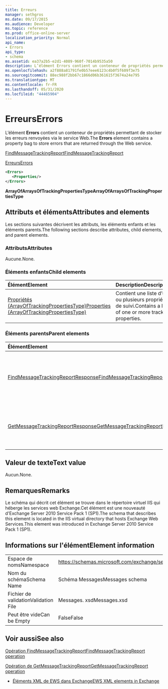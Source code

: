 ```yaml
---
title: Erreurs
manager: sethgros
ms.date: 09/17/2015
ms.audience: Developer
ms.topic: reference
ms.prod: office-online-server
localization_priority: Normal
api_name:
- Errors
api_type:
- schema
ms.assetid: ea37a2b5-e2d1-4089-960f-7014b9535a50
description: L’élément Errors contient un conteneur de propriétés permettant de stocker les erreurs renvoyées via le service Web.
ms.openlocfilehash: a2f888a81791fe0b57eee6123c4b0f5f609f3e75
ms.sourcegitcommit: 88ec988f2bb67c1866d06b361615f3674a24e795
ms.translationtype: MT
ms.contentlocale: fr-FR
ms.lasthandoff: 05/31/2020
ms.locfileid: "44465904"
---
```

# <a name="errors"></a><span data-ttu-id="b290e-103">Erreurs</span><span class="sxs-lookup"><span data-stu-id="b290e-103">Errors</span></span>

<span data-ttu-id="b290e-104">L’élément **Errors** contient un conteneur de propriétés permettant de stocker les erreurs renvoyées via le service Web.</span><span class="sxs-lookup"><span data-stu-id="b290e-104">The **Errors** element contains a property bag to store errors that are returned through the Web service.</span></span> 
  
[<span data-ttu-id="b290e-105">FindMessageTrackingReport</span><span class="sxs-lookup"><span data-stu-id="b290e-105">FindMessageTrackingReport</span></span>](findmessagetrackingreport.md)
  
[<span data-ttu-id="b290e-106">Erreurs</span><span class="sxs-lookup"><span data-stu-id="b290e-106">Errors</span></span>](errors-ex15websvcsotherref.md)
  
```xml
<Errors>
   <Properties/>
</Errors>
```

 <span data-ttu-id="b290e-107">**ArrayOfArraysOfTrackingPropertiesType**</span><span class="sxs-lookup"><span data-stu-id="b290e-107">**ArrayOfArraysOfTrackingPropertiesType**</span></span>
## <a name="attributes-and-elements"></a><span data-ttu-id="b290e-108">Attributs et éléments</span><span class="sxs-lookup"><span data-stu-id="b290e-108">Attributes and elements</span></span>

<span data-ttu-id="b290e-109">Les sections suivantes décrivent les attributs, les éléments enfants et les éléments parents.</span><span class="sxs-lookup"><span data-stu-id="b290e-109">The following sections describe attributes, child elements, and parent elements.</span></span>
  
### <a name="attributes"></a><span data-ttu-id="b290e-110">Attributs</span><span class="sxs-lookup"><span data-stu-id="b290e-110">Attributes</span></span>

<span data-ttu-id="b290e-111">Aucune.</span><span class="sxs-lookup"><span data-stu-id="b290e-111">None.</span></span>
  
### <a name="child-elements"></a><span data-ttu-id="b290e-112">Éléments enfants</span><span class="sxs-lookup"><span data-stu-id="b290e-112">Child elements</span></span>

|<span data-ttu-id="b290e-113">**Élément**</span><span class="sxs-lookup"><span data-stu-id="b290e-113">**Element**</span></span>|<span data-ttu-id="b290e-114">**Description**</span><span class="sxs-lookup"><span data-stu-id="b290e-114">**Description**</span></span>|
|:-----|:-----|
|[<span data-ttu-id="b290e-115">Propriétés (ArrayOfTrackingPropertiesType)</span><span class="sxs-lookup"><span data-stu-id="b290e-115">Properties (ArrayOfTrackingPropertiesType)</span></span>](properties-arrayoftrackingpropertiestype.md) <br/> |<span data-ttu-id="b290e-116">Contient une liste d’une ou plusieurs propriétés de suivi.</span><span class="sxs-lookup"><span data-stu-id="b290e-116">Contains a list of one or more tracking properties.</span></span>  <br/> |
   
### <a name="parent-elements"></a><span data-ttu-id="b290e-117">Éléments parents</span><span class="sxs-lookup"><span data-stu-id="b290e-117">Parent elements</span></span>

|<span data-ttu-id="b290e-118">**Élément**</span><span class="sxs-lookup"><span data-stu-id="b290e-118">**Element**</span></span>|<span data-ttu-id="b290e-119">**Description**</span><span class="sxs-lookup"><span data-stu-id="b290e-119">**Description**</span></span>|
|:-----|:-----|
|[<span data-ttu-id="b290e-120">FindMessageTrackingReportResponse</span><span class="sxs-lookup"><span data-stu-id="b290e-120">FindMessageTrackingReportResponse</span></span>](findmessagetrackingreportresponse.md) <br/> |<span data-ttu-id="b290e-121">Contient l’État et le résultat d’une seule demande d' [opération FindMessageTrackingReport](findmessagetrackingreport-operation.md) .</span><span class="sxs-lookup"><span data-stu-id="b290e-121">Contains the status and result of a single [FindMessageTrackingReport operation](findmessagetrackingreport-operation.md) request.</span></span>  <br/> |
|[<span data-ttu-id="b290e-122">GetMessageTrackingReportResponse</span><span class="sxs-lookup"><span data-stu-id="b290e-122">GetMessageTrackingReportResponse</span></span>](getmessagetrackingreportresponse.md) <br/> |<span data-ttu-id="b290e-123">Contient le résultat d’une demande d' [opération GetMessageTrackingReport](getmessagetrackingreport-operation.md) unique.</span><span class="sxs-lookup"><span data-stu-id="b290e-123">Contains the result of a single [GetMessageTrackingReport operation](getmessagetrackingreport-operation.md) request.</span></span>  <br/> |
   
## <a name="text-value"></a><span data-ttu-id="b290e-124">Valeur de texte</span><span class="sxs-lookup"><span data-stu-id="b290e-124">Text value</span></span>

<span data-ttu-id="b290e-125">Aucun.</span><span class="sxs-lookup"><span data-stu-id="b290e-125">None.</span></span>
  
## <a name="remarks"></a><span data-ttu-id="b290e-126">Remarques</span><span class="sxs-lookup"><span data-stu-id="b290e-126">Remarks</span></span>

<span data-ttu-id="b290e-127">Le schéma qui décrit cet élément se trouve dans le répertoire virtuel IIS qui héberge les services web Exchange.Cet élément est une nouveauté d'Exchange Server 2010 Service Pack 1 (SP1).</span><span class="sxs-lookup"><span data-stu-id="b290e-127">The schema that describes this element is located in the IIS virtual directory that hosts Exchange Web Services.This element was introduced in Exchange Server 2010 Service Pack 1 (SP1).</span></span>
  
## <a name="element-information"></a><span data-ttu-id="b290e-128">Informations sur l'élément</span><span class="sxs-lookup"><span data-stu-id="b290e-128">Element information</span></span>

|||
|:-----|:-----|
|<span data-ttu-id="b290e-129">Espace de noms</span><span class="sxs-lookup"><span data-stu-id="b290e-129">Namespace</span></span>  <br/> |https://schemas.microsoft.com/exchange/services/2006/messages  <br/> |
|<span data-ttu-id="b290e-130">Nom du schéma</span><span class="sxs-lookup"><span data-stu-id="b290e-130">Schema Name</span></span>  <br/> |<span data-ttu-id="b290e-131">Schéma Messages</span><span class="sxs-lookup"><span data-stu-id="b290e-131">Messages schema</span></span>  <br/> |
|<span data-ttu-id="b290e-132">Fichier de validation</span><span class="sxs-lookup"><span data-stu-id="b290e-132">Validation File</span></span>  <br/> |<span data-ttu-id="b290e-133">Messages. xsd</span><span class="sxs-lookup"><span data-stu-id="b290e-133">Messages.xsd</span></span>  <br/> |
|<span data-ttu-id="b290e-134">Peut être vide</span><span class="sxs-lookup"><span data-stu-id="b290e-134">Can be Empty</span></span>  <br/> |<span data-ttu-id="b290e-135">False</span><span class="sxs-lookup"><span data-stu-id="b290e-135">False</span></span>  <br/> |
   
## <a name="see-also"></a><span data-ttu-id="b290e-136">Voir aussi</span><span class="sxs-lookup"><span data-stu-id="b290e-136">See also</span></span>



[<span data-ttu-id="b290e-137">Opération FindMessageTrackingReport</span><span class="sxs-lookup"><span data-stu-id="b290e-137">FindMessageTrackingReport operation</span></span>](findmessagetrackingreport-operation.md)
  
[<span data-ttu-id="b290e-138">Opération de GetMessageTrackingReport</span><span class="sxs-lookup"><span data-stu-id="b290e-138">GetMessageTrackingReport operation</span></span>](getmessagetrackingreport-operation.md)


- [<span data-ttu-id="b290e-139">Éléments XML de EWS dans Exchange</span><span class="sxs-lookup"><span data-stu-id="b290e-139">EWS XML elements in Exchange</span></span>](ews-xml-elements-in-exchange.md)

